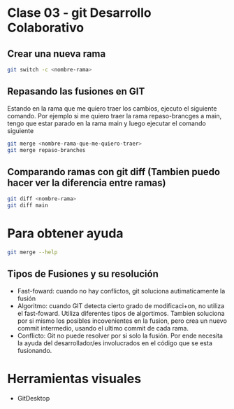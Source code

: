 # Clase 03 - git Desarrollo Colaborativo

## Crear una nueva rama

```sh
git switch -c <nombre-rama>
```



## Repasando las fusiones en GIT
Estando en la rama que me quiero traer los cambios, ejecuto el siguiente comando.
Por ejemplo si me quiero traer la rama repaso-brancges a main, tengo que estar parado en la rama main y luego ejecutar el comando siguiente

```sh
git merge <nombre-rama-que-me-quiero-traer>
git merge repaso-branches
```

## Comparando ramas con git diff (Tambien puedo hacer ver la diferencia entre ramas)

```sh
git diff <nombre-rama>
git diff main
```

# Para obtener ayuda

```sh
git merge --help
```

## Tipos de Fusiones y su resolución

* Fast-foward: cuando no hay conflictos, git soluciona autimaticamente la fusión
* Algoritmo: cuando GIT detecta cierto grado de modificaci+on, no utiliza el fast-foward. Utiliza diferentes tipos de algortimos. Tambien soluciona por si mismo los posibles incovenientes en la fusion, pero crea un nuevo commit intermedio, usando el ultimo commit de cada rama.
* Conflicto: Git no puede resolver por si solo la fusión. Por ende necesita la ayuda del desarrollador/es involucrados en el código que se esta fusionando.

# Herramientas visuales

* GitDesktop